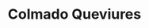 ---
title: "Colmado Queviures"
url: /lhospitalet-de-llobregat/colmado-queviures/
shop: Lebensmittel
---